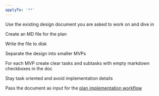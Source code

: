 ```yaml
---
applyTo: '**'
---
```

Use the existing design document you are asked to work on and dive in

Create an MD file for the plan

Write the file to disk

Separate the design into smaller MVPs

For each MVP create clear tasks and subtasks with empty markdown checkboxes in the doc

Stay task oriented and avoid implementation details

Pass the document as input for the [plan implementation workflow](./.github/instructions/workflow-plan-implementation.instructions.md)
